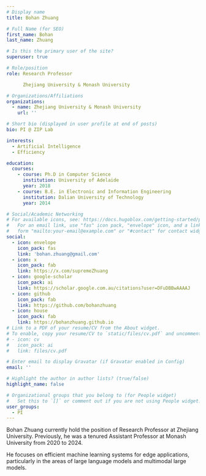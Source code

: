 ```yaml
---
# Display name
title: Bohan Zhuang

# Full Name (for SEO)
first_name: Bohan
last_name: Zhuang

# Is this the primary user of the site?
superuser: true

# Role/position
role: Research Professor

      Zhejiang University & Monash University

# Organizations/Affiliations
organizations:
  - name: Zhejiang University & Monash University
    url: ''

# Short bio (displayed in user profile at end of posts)
bio: PI @ ZIP Lab

interests:
  - Artificial Intelligence
  - Efficiency

education:
  courses:
    - course: Ph.D in Computer Science
      institution: University of Adelaide
      year: 2018
    - course: B.E. in Electronic and Information Engineering
      institution: Dalian University of Technology
      year: 2014

# Social/Academic Networking
# For available icons, see: https://docs.hugoblox.com/getting-started/page-builder/#icons
#   For an email link, use "fas" icon pack, "envelope" icon, and a link in the
#   form "mailto:your-email@example.com" or "#contact" for contact widget.
social:
  - icon: envelope
    icon_pack: fas
    link: 'bohan.zhuang@gmail.com'
  - icon: x
    icon_pack: fab
    link: https://x.com/supremeZhuang
  - icon: google-scholar
    icon_pack: ai
    link: https://scholar.google.com.au/citations?user=DFuDBBwAAAAJ
  - icon: github
    icon_pack: fab
    link: https://github.com/bohanzhuang
  - icon: house
    icon_pack: fab
    link: https://bohanzhuang.github.io
# Link to a PDF of your resume/CV from the About widget.
# To enable, copy your resume/CV to `static/files/cv.pdf` and uncomment the lines below.
# - icon: cv
#   icon_pack: ai
#   link: files/cv.pdf

# Enter email to display Gravatar (if Gravatar enabled in Config)
email: ''

# Highlight the author in author lists? (true/false)
highlight_name: false

# Organizational groups that you belong to (for People widget)
#   Set this to `[]` or comment out if you are not using People widget.
user_groups:
  - PI
---
```


Bohan Zhuang currently hold the position of Research Professor at Zhejiang University. Previously, he was a tenured Assistant Professor at Monash University from 2020 to 2024.

He focuses on efficient machine learning systems for edge applications, particularly in the areas of large language models and multimodal large models.